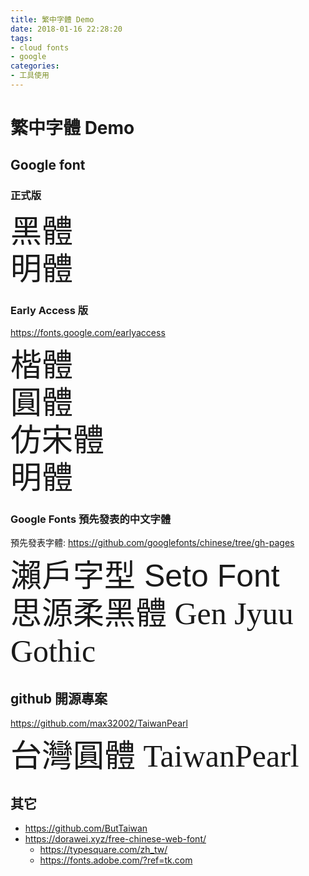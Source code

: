 ```yaml
---
title: 繁中字體 Demo
date: 2018-01-16 22:28:20
tags:
- cloud fonts
- google
categories:
- 工具使用
---
```


# 繁中字體 Demo

## Google font

### 正式版

<style media="screen">
    @import url('https://fonts.googleapis.com/css2?family=Noto+Sans+TCdisplay=swap');
    @import url('https://fonts.googleapis.com/css2?family=Noto+Serif+TC&display=swap');
    .font-demo {
        font-size: 50px;
        line-height: 1.2em;
    }
    .NotoSan {
        font-family: 'Noto Sans TC', sans-serif;
    }

    .NotoSerif {
        font-family: 'Noto Serif TC', serif;
    }
</style>


<div class="font-demo NotoSan">黑體</div>
<div class="font-demo NotoSerif">明體</div>

### Early Access 版
https://fonts.google.com/earlyaccess

<link href="https://fonts.googleapis.com/earlyaccess/cwtexkai.css" rel="stylesheet" />
<link href="https://fonts.googleapis.com/earlyaccess/cwtexyen.css" rel="stylesheet" />
<link href="https://fonts.googleapis.com/earlyaccess/cwtexfangsong.css" rel="stylesheet" />
<link href="https://fonts.googleapis.com/earlyaccess/notosanstc.css" rel="stylesheet" />
<link href="https://fonts.googleapis.com/earlyaccess/cwtexming.css" rel="stylesheet" />

<style media="screen">
    .cwtexkai {
        font-family: 'cwTeXKai', serif;
    }

    .cwTeXYen {
        font-family: 'cwTeXYen', sans-serif;
    }

    .cwTeXFangSong {
        font-family: 'cwTeXFangSong', serif;
    }

    .cwTeXMing {
        font-family: 'cwTeXMing', serif;
    }
</style>

<div class="font-demo cwtexkai">楷體</div>
<div class="font-demo cwTeXYen">圓體</div>
<div class="font-demo cwTeXFangSong">仿宋體</div>
<div class="font-demo cwTeXMing">明體</div>

### Google Fonts 預先發表的中文字體
預先發表字體: https://github.com/googlefonts/chinese/tree/gh-pages

<!-- <link href="https://googlefonts.github.io/chinese/styles.css" rel="stylesheet" /> -->

<style media="screen">

/* Seto Font */
@font-face {
  font-family: 'Seto Font';
  src: url('https://googlefonts.github.io/chinese/fonts/seto/Seto-Regular.woff2') format('woff2'); /* IE9 Compat Modes */
  font-weight: 400;
  font-style: normal;
}

/* GenJyuuGothic */
@font-face {
  font-family: 'GenJyuuGothic';
  src: url('https://googlefonts.github.io/chinese/fonts/genjyuugothic/GenJyuuGothic-Regular.woff2') format('woff2'); /* IE9 Compat Modes */
  font-weight: 400;
  font-style: normal;
}
@font-face {
  font-family: 'Hana Min';
  src: url('fonts/hanamin/HanaMin-Regular.woff2') format('woff2'); /* IE9 Compat Modes */
  font-weight: normal;
  font-style: normal;
}
    .font-setofont {
        font-family: 'Seto Font', sans-serif;
    }
    .font-genjyuugothic {
        font-family: 'GenJyuuGothic';
    }
    .font-hanamin {
        font-family: 'Hana Min';
    }
</style>

<div class="font-demo font-setofont">瀨戶字型 Seto Font</div>
<div class="font-demo font-genjyuugothic">思源柔黑體 Gen Jyuu Gothic </div>
<!-- <div class="font-demo font-hanamin">花園明朝體 Hana Min</div> -->

## github 開源專案

<style media="screen">
    .TaiwanPearl {
        font-family: 'TaiwanPearl-Regular', serif;
    }
    @font-face {
        font-family: TaiwanPearl-Regular;
        src: url(https://cdn.jsdelivr.net/gh/max32002/TaiwanPearl@2.125/webfont/TaiwanPearl-Regular.woff2) format("woff2"),
            url(https://cdn.jsdelivr.net/gh/max32002/TaiwanPearl@2.125/webfont/TaiwanPearl-Regular.woff) format("woff");
    }
</style>

https://github.com/max32002/TaiwanPearl
<div class="font-demo TaiwanPearl">台灣圓體 TaiwanPearl</div>



## 其它

- https://github.com/ButTaiwan
- https://dorawei.xyz/free-chinese-web-font/
    - https://typesquare.com/zh_tw/
    - https://fonts.adobe.com/?ref=tk.com